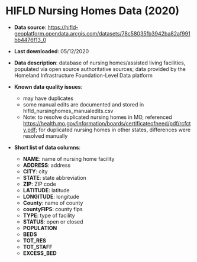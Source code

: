 # HIFLD Nursing Homes Data (2020)

- **Data source**: https://hifld-geoplatform.opendata.arcgis.com/datasets/78c58035fb3942ba82af991bb4476f13_0

- **Last downloaded**: 05/12/2020

- **Data description**: database of nursing homes/assisted living facilities, populated via open source authoritative sources; data provided by the Homeland Infrastructure Foundation-Level Data platform

- **Known data quality issues**:
	- may have duplicates
	- some manual edits are documented and stored in hifld_nursinghomes_manualedits.csv
	- Note: to resolve duplicated nursing homes in MO, referenced https://health.mo.gov/information/boards/certificateofneed/pdf/rcfcty.pdf; for duplicated nursing homes in other states, differences were resolved manually

- **Short list of data columns**: 
	- **NAME**: name of nursing home facility
	- **ADDRESS**: address
	- **CITY**: city
	- **STATE**: state abbreviation
	- **ZIP**: ZIP code
	- **LATITUDE**: latitude
	- **LONGITUDE**: longitude
	- **County**: name of county
	- **countyFIPS**: county fips
	- **TYPE**: type of facility
	- **STATUS**: open or closed
	- **POPULATION**
	- **BEDS**
	- **TOT_RES**
	- **TOT_STAFF**
	- **EXCESS_BED**